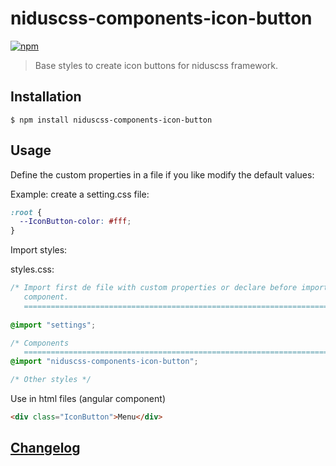 # niduscss-components-icon-button
[![npm][npm-image]][npm-url]

[npm-image]: https://img.shields.io/npm/v/niduscss-components-icon-button.svg
[npm-url]: https://npmjs.org/package/niduscss-components-icon-button

> Base styles to create icon buttons for niduscss framework.

## Installation

```console
$ npm install niduscss-components-icon-button
```

## Usage

Define the custom properties in a file if you like modify the default values:

Example: create a setting.css file:

```css
:root {
  --IconButton-color: #fff;
}
```

Import styles:

styles.css:

```css
/* Import first de file with custom properties or declare before import the
   component.
   ========================================================================== */
   
@import "settings";

/* Components
   ========================================================================== */
@import "niduscss-components-icon-button";

/* Other styles */
```

Use in html files (angular component)

```html
<div class="IconButton">Menu</div>
```

## [Changelog](CHANGELOG.md)